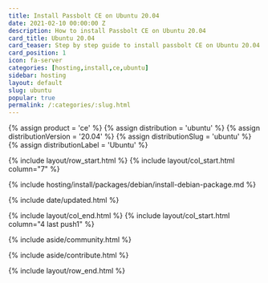 ```yaml
---
title: Install Passbolt CE on Ubuntu 20.04
date: 2021-02-10 00:00:00 Z
description: How to install Passbolt CE on Ubuntu 20.04
card_title: Ubuntu 20.04
card_teaser: Step by step guide to install passbolt CE on Ubuntu 20.04
card_position: 1
icon: fa-server
categories: [hosting,install,ce,ubuntu]
sidebar: hosting
layout: default
slug: ubuntu
popular: true
permalink: /:categories/:slug.html
---
```


{% assign product = 'ce' %}
{% assign distribution = 'ubuntu' %}
{% assign distributionVersion = '20.04' %}
{% assign distributionSlug = 'ubuntu' %}
{% assign distributionLabel = 'Ubuntu' %}

{% include layout/row_start.html %}
{% include layout/col_start.html column="7" %}

{% include hosting/install/packages/debian/install-debian-package.md %}

{% include date/updated.html %}

{% include layout/col_end.html %}
{% include layout/col_start.html column="4 last push1" %}

{% include aside/community.html %}

{% include aside/contribute.html %}

{% include layout/row_end.html %}


